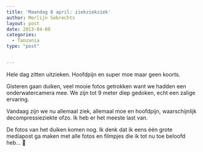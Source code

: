 ```yaml
---
title: 'Maandag 8 april: ziekziekziek'
author: Merlijn Sebrechts
layout: post
date: 2013-04-08
categories:
  - Tanzania
type: "post"


---
```

Hele dag zitten uitzieken. Hoofdpijn en super moe maar geen koorts.

Gisteren gaan duiken, veel mooie fotos getrokken want we hadden een onderwatercamera mee. We zijn tot 9 meter diep gedoken, echt een zalige ervaring.

Vandaag zijn we nu allemaal ziek, allemaal moe en hoofdpijn, waarschijnlijk decompressieziekte ofzo. Ik heb er het meeste last van.

De fotos van het duiken komen nog. Ik denk dat ik eens één grote mediapost ga maken met alle fotos en filmpjes die ik tot nu toe beloofd heb&#8230; 🙂 
